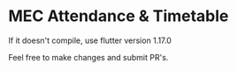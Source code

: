 # MEC Attendance & Timetable

If it doesn't compile, use flutter version 1.17.0



Feel free to make changes and submit PR's.
